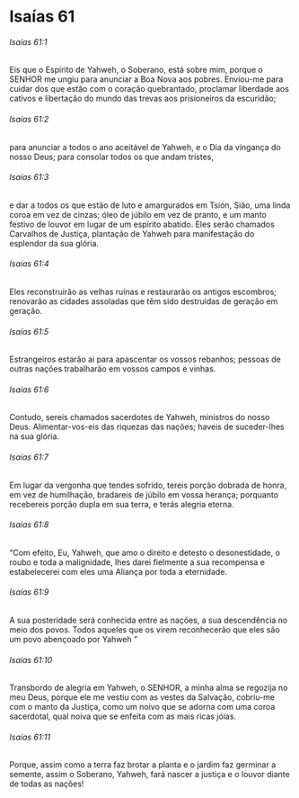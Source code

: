 # Isaías 61

###### Isaías 61:1

Eis que o Espírito de Yahweh, o Soberano, está sobre mim, porque o SENHOR me ungiu para anunciar a Boa Nova aos pobres. Enviou-me para cuidar dos que estão com o coração quebrantado, proclamar liberdade aos cativos e libertação do mundo das trevas aos prisioneiros da escuridão;

###### Isaías 61:2

para anunciar a todos o ano aceitável de Yahweh, e o Dia da vingança do nosso Deus; para consolar todos os que andam tristes,

###### Isaías 61:3

e dar a todos os que estão de luto e amargurados em Tsión, Sião, uma linda coroa em vez de cinzas; óleo de júbilo em vez de pranto, e um manto festivo de louvor em lugar de um espírito abatido. Eles serão chamados Carvalhos de Justiça, plantação de Yahweh para manifestação do esplendor da sua glória.

###### Isaías 61:4

Eles reconstruirão as velhas ruínas e restaurarão os antigos escombros; renovarão as cidades assoladas que têm sido destruídas de geração em geração.

###### Isaías 61:5

Estrangeiros estarão ai para apascentar os vossos rebanhos; pessoas de outras nações trabalharão em vossos campos e vinhas.

###### Isaías 61:6

Contudo, sereis chamados sacerdotes de Yahweh, ministros do nosso Deus. Alimentar-vos-eis das riquezas das nações; haveis de suceder-lhes na sua glória.

###### Isaías 61:7

Em lugar da vergonha que tendes sofrido, tereis porção dobrada de honra, em vez de humilhação, bradareis de júbilo em vossa herança; porquanto recebereis porção dupla em sua terra, e terás alegria eterna.

###### Isaías 61:8

“Com efeito, Eu, Yahweh, que amo o direito e detesto o desonestidade, o roubo e toda a malignidade, lhes darei fielmente a sua recompensa e estabelecerei com eles uma Aliança por toda a eternidade.

###### Isaías 61:9

A sua posteridade será conhecida entre as nações, a sua descendência no meio dos povos. Todos aqueles que os virem reconhecerão que eles são um povo abençoado por Yahweh ”

###### Isaías 61:10

Transbordo de alegria em Yahweh, o SENHOR, a minha alma se regozija no meu Deus, porque ele me vestiu com as vestes da Salvação, cobriu-me com o manto da Justiça, como um noivo que se adorna com uma coroa sacerdotal, qual noiva que se enfeita com as mais ricas jóias.

###### Isaías 61:11

Porque, assim como a terra faz brotar a planta e o jardim faz germinar a semente, assim o Soberano, Yahweh, fará nascer a justiça e o louvor diante de todas as nações!

